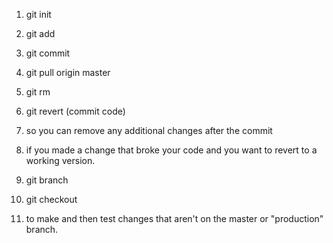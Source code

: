 1) git init
2) git add
3) git commit 

1) git pull origin master
2) git rm
3) git revert (commit code)
4) so you can remove any additional changes after the commit 
5) if you made a change that broke your code and you want to revert to a working version.

1) git branch
2) git checkout <name>
3) to make and then test changes that aren't on the master or "production" branch.
